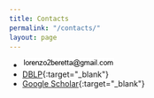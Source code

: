 ```yaml
---
title: Contacts
permalink: "/contacts/"
layout: page
---
```


- ![Email](figures/email_picture.jpg)
- [DBLP](https://dblp.org/pid/34/8239-1.html){:target="_blank"}
- [Google Scholar](https://scholar.google.com/citations?user=iX8ZxJEAAAAJ&hl=en){:target="_blank"}
